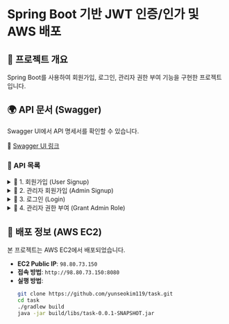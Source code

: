 # Spring Boot 기반 JWT 인증/인가 및 AWS 배포

## 📌 프로젝트 개요
Spring Boot를 사용하여 회원가입, 로그인, 관리자 권한 부여 기능을 구현한 프로젝트입니다.

## 🌍 API 문서 (Swagger)
Swagger UI에서 API 명세서를 확인할 수 있습니다.

🔗 [Swagger UI 링크](http://98.80.73.150:8080/swagger-ui/index.html)

### 📁 API 목록

<details>
  <summary>🔹 1. 회원가입 (User Signup)</summary>

- **URL**: `POST /api/auth/signup`
- **설명**: 일반 사용자 계정을 생성합니다.
- **요청 예시**:
  ```json
  {
    "username": "newUser",
    "password": "password123",
    "nickname": "nickname"
  }
- **응답 예시(성공)**:
  ```json
  {
    "username": "newUser",
    "nickname": "nickname",
    "roles": [{"role": "USER"}]
  }
- **응답 예시 (실패 - 이미 존재하는 사용자)**:
  ```json
  {
  "error": {
    "code": "USER_ALREADY_EXISTS",
    "message": "해당 사용자는 이미 존재합니다." }
  }
</details>

<details>
  <summary>🔹 2. 관리자 회원가입 (Admin Signup)</summary>
  
- **URL**: `POST /api/auth/admin/signup`
- **설명**: 관리자가 새로운 관리자 계정을 생성합니다.
- **권한**: ADMIN 권한 필요
- **요청 예시**:
  ```json
  {
  "username": "adminUser",
  "password": "securePassword",
  "nickname": "adminNickname"
  }
- **응답 예시(성공)**:
  ```json
  {
  "username": "adminUser",
  "nickname": "adminNickname",
  "roles": [{"role": "ADMIN"}]
  }
- **응답 예시 (실패 - 이미 존재하는 사용자)**:
  ```json
  {
  "error": {
    "code": "USER_ALREADY_EXISTS",
    "message": "해당 사용자는 이미 존재합니다." }
  }
</details>

<details>
  <summary>🔹 3. 로그인 (Login)</summary>

- **URL**: `POST /api/auth/login`
- **설명**: 로그인하여 JWT 토큰을 발급받습니다.
- **요청 예시**:
  ```json
  {
  "username": "newUser",
  "password": "password123"
  }
- **응답 예시(성공)**:
  ```json
  {
  "token": "eyJhbGciOiJIUzI1NiIsIn..."
  }
- **응답 예시 (실패 - 아이디 또는 비밀번호 오류)**:
  ```json
  {
  "error": {
    "code": "INVALID_CREDENTIALS",
    "message": "아이디 또는 비밀번호가 올바르지 않습니다."
  }
  }
</details>

<details>
  <summary>🔹 4. 관리자 권한 부여 (Grant Admin Role)</summary>

- **URL**: `POST /api/auth/grant-admin/{username}`
- **설명**: 기존 일반 사용자에게 관리자 권한을 부여합니다.
- **권한**: ADMIN 권한 필요
- **요청 예시**:
  ```json
  {
  }
- **응답 예시(성공)**:
  ```json
  {
  "username": "JIN HO",
  "nickname": "Mentos",
  "roles": [
    {
      "role": "Admin"
    }
  ]
  }}
- **응답 예시 (실패 - 권한 부족)**:
  ```json
  {
  "error": {
    "code": "ACCESS_DENIED",
    "message": "관리자 권한이 필요한 요청입니다. 접근 권한이 없습니다."
  }
  }
</details>

## 🚀 배포 정보 (AWS EC2)
본 프로젝트는 AWS EC2에서 배포되었습니다.

- **EC2 Public IP**: `98.80.73.150`
- **접속 방법**: `http://98.80.73.150:8080`
- **실행 방법**:
  ```sh
  git clone https://github.com/yunseokim119/task.git
  cd task
  ./gradlew build
  java -jar build/libs/task-0.0.1-SNAPSHOT.jar
